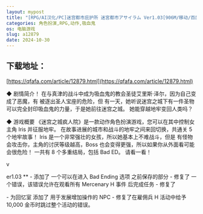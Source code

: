 ```yaml
---
layout: mypost
title: "[RPG/AI汉化/PC]迷宫都市庇护所 迷宮都市アサイラム Ver1.03[906M/移动/百度]"
categories: 角色扮演,RPG,动作,吸血鬼
os: 电脑游戏
slug: a12879
date: 2024-10-30
---
```


## 下载地址：

[https://qfafa.com/article/12879.html](https://qfafa.com/article/12879.html)

◆ 剧情简介！
在与真津的战斗中成为吸血鬼的教会圣徒艾里斯·泽尔，因为自己变成了恶魔，有
被逐出圣人宝座的危险，但
有一天，她听说迷宫之城下有一件圣物可以完全封印吸血鬼的力量，于是她前往迷宫之城。
她能穿越地牢变回人类吗？

◆ 游戏概要
《迷宫之城疯人院》是一款动作角色扮演游戏，您可以在其中控制女主角 Iris 并征服地牢。
在故事进展的城市和战斗的地牢之间来回切换，共通关 5 个地牢故事！
Iris 是一个非常强壮的女孩，所以她基本上不难战斗，但是
有怪物会攻击你，主角的讨厌等级越高，Boss 也会变得更强，所以如果你从外面看可能会很危险！
一共有 8 个多重结局，包括 Bad ED。 请看一看！

v

er1.03
\*\*
\- 添加了
一个可以在进入 Bad Ending 选项
之前保存的部分 - 修复了
一个错误，该错误允许在观看所有 Mercenary H 事件
后完成任务 - 修复了

\- 为回忆室
添加了
用于发展增加操作的 NPC - 修复了在雇佣兵 H 活动中给予 10,000 金币时跳过整个活动的错误。